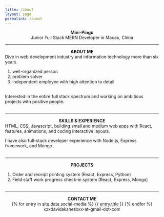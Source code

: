 ```yaml
---
title: /about
layout: page
permalink: /about
---
```


<center><strong>Mini-Pingu</strong></center>
<center>Junior Full Stack MERN Developer in Macau, China</center>
<hr />

<center><strong>ABOUT ME</strong></center>
Dive in web development industry and information technology more than six years.

1. well-organized person
2. problem solver
3. independent employee with high attention to detail <br /><br />

Interested in the entire full stack spectrum and working on ambitious projects with positive people. <br /><br />

<hr />

<center><strong>SKILLS & EXPERIENCE</strong></center>
HTML, CSS, Javascript, building small and medium web apps with React, features, animations, and coding interactive layouts.

I have also full-stack developer experience with Node.js, Express framework, and Mongo. <br /><br />

<hr />

<center><strong>PROJECTS</strong></center>

1. Order and receipt printing system (React, Express, Python)
2. Field staff work progress check-in system (React, Express, Mongo) <br /><br />

<hr />

<center><strong>CONTACT ME</strong></center>

<center><div>
{% for entry in site.data.social-media %}
<a href="{{ entry.href }}/{{ entry.id }}" title="{{ entry.id }}" target="_blank">{{ entry.title }}</a>
{% endfor %}<br />
xxxdavidaksnesxxx-at-gmail-dot-com
</div></center>
